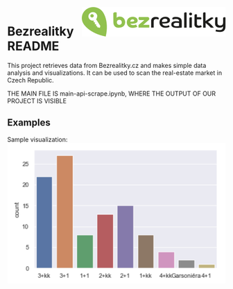 <img src="otherfiles/logo-bezrealitky.svg" align="right" />

# Bezrealitky README

This project retrieves data from Bezrealitky.cz and makes simple data analysis and visualizations. It can be used to scan the real-estate market in Czech Republic.


THE MAIN FILE IS main-api-scrape.ipynb, WHERE THE OUTPUT OF OUR PROJECT IS VISIBLE
## Examples
Sample visualization:
<img src="otherfiles/Capture.PNG">